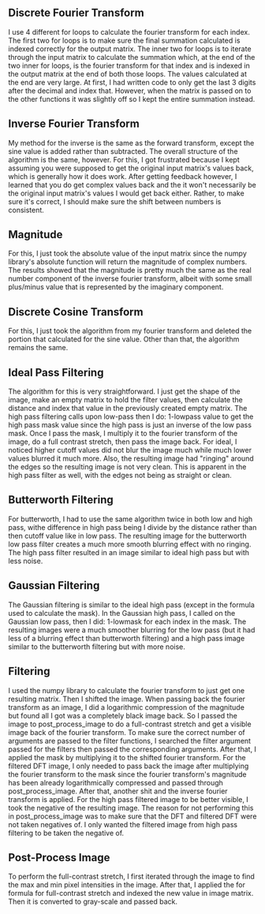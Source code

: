 Discrete Fourier Transform
--------------------------
I use 4 different for loops to calculate the fourier transform for each
index. The first two for loops is to make sure the final summation
calculated is indexed correctly for the output matrix. The inner two for
loops is to iterate through the input matrix to calculate the summation
which, at the end of the two inner for loops, is the fourier transform
for that index and is indexed in the output matrix at the end of both
those loops.
The values calculated at the end are very large. At first, I had written
code to only get the last 3 digits after the decimal and index that.
However, when the matrix is passed on to the other functions it was
slightly off so I kept the entire summation instead.

Inverse Fourier Transform
-------------------------
My method for the inverse is the same as the forward transform, except
the sine value is added rather than subtracted. The overall structure of
the algorithm is the same, however.
For this, I got frustrated because I kept assuming you were supposed to
get the original input matrix's values back, which is generally how it
does work. After getting feedback however, I learned that you do get
complex values back and the it won't necessarily be the original input
matrix's values I would get back either. Rather, to make sure it's
correct, I should make sure the shift between numbers is consistent.

Magnitude
---------
For this, I just took the absolute value of the input matrix since the
numpy library's absolute function will return the magnitude of complex
numbers.
The results showed that the magnitude is pretty much the same as the
real number component of the inverse fourier transform, albeit with some
small plus/minus value that is represented by the imaginary component.

Discrete Cosine Transform
-------------------------
For this, I just took the algorithm from my fourier transform and deleted
the portion that calculated for the sine value. Other than that, the
algorithm remains the same.

Ideal Pass Filtering
--------------------
The algorithm for this is very straightforward. I just get the shape of
the image, make an empty matrix to hold the filter values, then calculate
the distance and index that value in the previously created empty matrix.
The high pass filtering calls upon low-pass then I do: 1-lowpass value
to get the high pass mask value since the high pass is just an inverse
of the low pass mask.
Once I pass the mask, I multiply it to the fourier transform of the image,
do a full contrast stretch, then pass the image back.
For ideal, I noticed higher cutoff values did not blur the image much
while much lower values blurred it much more. Also, the resulting image
had "ringing" around the edges so the resulting image is not very clean.
This is apparent in the high pass filter as well, with the edges not
being as straight or clean.

Butterworth Filtering
---------------------
For butterworth, I had to use the same algorithm twice in both low and
high pass, withe difference in high pass being I divide by the distance
rather than then cutoff value like in low pass.
The resulting image for the butterworth low pass filter creates a much
more smooth blurring effect with no ringing. The high pass filter resulted
in an image similar to ideal high pass but with less noise.

Gaussian Filtering
------------------
The Gaussian filtering is similar to the ideal high pass (except in the
formula used to calculate the mask). In the Gaussian high pass, I called
on the Gaussian low pass, then I did: 1-lowmask for each index in the mask.
The resulting images were a much smoother blurring for the low pass (but
it had less of a blurring effect than butterworth filtering) and a high
pass image similar to the butterworth filtering but with more noise.

Filtering
---------
I used the numpy library to calculate the fourier transform to just get
one resulting matrix. Then I shifted the image. When passing back the
fourier transform as an image, I did a logarithmic compression of the
magnitude but found all I got was a completely black image back. So I
passed the image to post_process_image to do a full-contrast stretch and
get a visible image back of the fourier transform.
To make sure the correct number of arguments are passed to the filter functions,
I searched the filter argument passed for the filters then passed the
corresponding arguments.
After that, I applied the mask by multiplying it to the shifted fourier
transform. For the filtered DFT image, I only needed to pass back the image
after multiplying the fourier transform to the mask since the fourier
transform's magnitude has been already logarithmically compressed and passed
through post_process_image.
After that, another shit and the inverse fourier transform is applied.
For the high pass filtered image to be better visible, I took the negative
of the resulting image. The reason for not performing this in post_process_image
was to make sure that the DFT and filtered DFT were not taken negatives of.
I only wanted the filtered image from high pass filtering to be taken the
negative of.

Post-Process Image
------------------
To perform the full-contrast stretch, I first iterated through the image
to find the max and min pixel intensities in the image. After that, I applied
the for formula for full-contrast stretch and indexed the new value in
image matrix. Then it is converted to gray-scale and passed back.